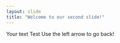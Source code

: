 ```yaml
---
layout: slide
title: "Welcome to our second slide!"
---
```

Your text Test
Use the left arrow to go back!
